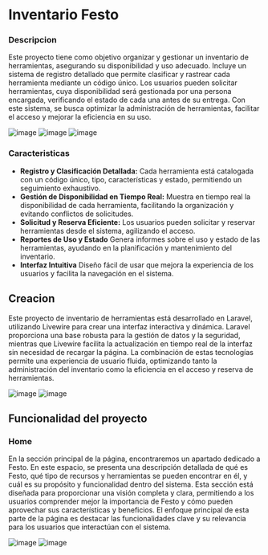 

# Inventario Festo

### Descripcion

Este proyecto tiene como objetivo organizar y gestionar un inventario de herramientas, asegurando su disponibilidad y uso adecuado. Incluye un sistema de registro detallado que permite clasificar y rastrear cada herramienta mediante un código único. Los usuarios pueden solicitar herramientas, cuya disponibilidad será gestionada por una persona encargada, verificando el estado de cada una antes de su entrega. Con este sistema, se busca optimizar la administración de herramientas, facilitar el acceso y mejorar la eficiencia en su uso.


![image](https://github.com/user-attachments/assets/c3148fdc-9c01-4c38-8e2c-a9f34018e930)
![image](https://github.com/user-attachments/assets/5f9b9f09-0269-4a63-949c-dab53e95c942)
![image](https://github.com/user-attachments/assets/56c8570e-66ca-434c-837d-37e9943b0b28)




### Caracteristicas

- **Registro y Clasificación Detallada:** 
Cada herramienta está catalogada con un código único, tipo, características y estado, permitiendo un seguimiento exhaustivo.
- **Gestión de Disponibilidad en Tiempo Real:**
Muestra en tiempo real la disponibilidad de cada herramienta, facilitando la organización y evitando conflictos de solicitudes.
- **Solicitud y Reserva Eficiente:**
 Los usuarios pueden solicitar y reservar herramientas desde el sistema, agilizando el acceso.
- **Reportes de Uso y Estado**
Genera informes sobre el uso y estado de las herramientas, ayudando en la planificación y mantenimiento del inventario.
- **Interfaz Intuitiva**
Diseño fácil de usar que mejora la experiencia de los usuarios y facilita la navegación en el sistema.



## Creacion

Este proyecto de inventario de herramientas está desarrollado en Laravel, utilizando Livewire para crear una interfaz interactiva y dinámica. Laravel proporciona una base robusta para la gestión de datos y la seguridad, mientras que Livewire facilita la actualización en tiempo real de la interfaz sin necesidad de recargar la página. La combinación de estas tecnologías permite una experiencia de usuario fluida, optimizando tanto la administración del inventario como la eficiencia en el acceso y reserva de herramientas.

![image](https://github.com/user-attachments/assets/2030530b-8bff-4fcb-9e97-06831cc3c832)
![image](https://github.com/user-attachments/assets/cd6a956c-1911-43e7-ae76-512d8bdbbc9b)


## Funcionalidad del proyecto

### Home
En la sección principal de la página, encontraremos un apartado dedicado a Festo. En este espacio, se presenta una descripción detallada de qué es Festo, qué tipo de recursos y herramientas se pueden encontrar en él, y cuál es su propósito y funcionalidad dentro del sistema. Esta sección está diseñada para proporcionar una visión completa y clara, permitiendo a los usuarios comprender mejor la importancia de Festo y cómo pueden aprovechar sus características y beneficios. El enfoque principal de esta parte de la página es destacar las funcionalidades clave y su relevancia para los usuarios que interactúan con el sistema.

![image](https://github.com/user-attachments/assets/6e0f1c97-2fe7-4a17-9d8f-5e9ccf3600bb)
![image](https://github.com/user-attachments/assets/15635b31-d503-41ec-bfcd-2fcbae519732)





